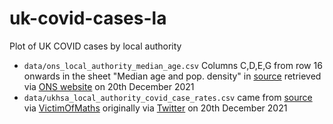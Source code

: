 # uk-covid-cases-la

Plot of UK COVID cases by local authority

- `data/ons_local_authority_median_age.csv` Columns C,D,E,G from row 16 onwards in the sheet
  "Median age and pop. density" in
  [source](https://www.ons.gov.uk/visualisations/dvc1071/profiles/datadownload.xlsx)
  retrieved via
  [ONS website](https://www.ons.gov.uk/peoplepopulationandcommunity/populationandmigration/populationestimates/articles/populationprofilesforlocalauthoritiesinengland/2020-12-14)
  on 20th December 2021
- `data/ukhsa_local_authority_covid_case_rates.csv` came from
  [source](https://api.coronavirus.data.gov.uk/v2/data?areaType=ltla&metric=newCasesBySpecimenDateRollingRate&format=csv)
  via [VictimOfMaths](https://github.com/VictimOfMaths/COVID-19/blob/master/Heatmaps/COVIDCasesLTLAPhasePlot.R)
  originally via [Twitter](https://twitter.com/VictimOfMaths/status/1472968769353965568) on 20th
  December 2021
